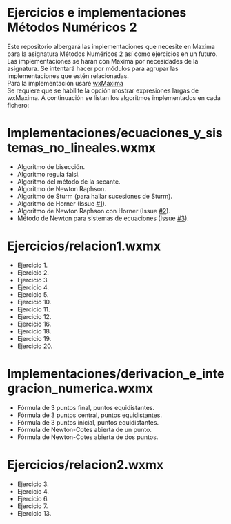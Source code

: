 # Ejercicios e implementaciones Métodos Numéricos 2
Este repositorio albergará las implementaciones que necesite en Maxima para la asignatura Métodos Numéricos 2 así como ejercicios en un futuro.  
Las implementaciones se harán con Maxima por necesidades de la asignatura. Se intentará hacer por módulos para agrupar las implementaciones que estén relacionadas.  
Para la implementación usaré [wxMaxima](https://github.com/andrejv/wxmaxima)  
Se requiere que se habilite la opción mostrar expresiones largas de wxMaxima.
A continuación se listan los algoritmos implementados en cada fichero:  

# Implementaciones/ecuaciones_y_sistemas_no_lineales.wxmx
- Algoritmo de bisección.
- Algoritmo regula falsi.
- Algoritmo del método de la secante.
- Algoritmo de Newton Raphson.
- Algoritmo de Sturm (para hallar sucesiones de Sturm).
- Algoritmo de Horner (Issue [#1](https://github.com/nacheteam/Ejercicios-e-implementaciones-Metodos-numericos-2-/issues/1)).
- Algoritmo de Newton Raphson con Horner (Issue [#2](https://github.com/nacheteam/Ejercicios-e-implementaciones-Metodos-numericos-2-/issues/2)).
- Método de Newton para sistemas de ecuaciones (Issue [#3](https://github.com/nacheteam/Ejercicios-e-implementaciones-Metodos-numericos-2-/issues/3)).

# Ejercicios/relacion1.wxmx  
- Ejercicio 1.
- Ejercicio 2.
- Ejercicio 3.
- Ejercicio 4.
- Ejercicio 5.
- Ejercicio 10.
- Ejercicio 11.
- Ejercicio 12.
- Ejercicio 16.
- Ejercicio 18.
- Ejercicio 19.
- Ejercicio 20.

# Implementaciones/derivacion_e_integracion_numerica.wxmx
- Fórmula de 3 puntos final, puntos equidistantes.
- Fórmula de 3 puntos central, puntos equidistantes.
- Fórmula de 3 puntos inicial, puntos equidistantes.
- Fórmula de Newton-Cotes abierta de un punto.
- Fórmula de Newton-Cotes abierta de dos puntos.

# Ejercicios/relacion2.wxmx
- Ejercicio 3.
- Ejercicio 4.
- Ejercicio 6.
- Ejercicio 7.
- Ejercicio 13.
